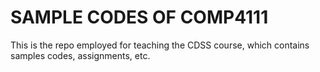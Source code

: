 # SAMPLE CODES OF COMP4111

This is the repo employed for teaching the CDSS course, which contains samples codes, assignments, etc.
